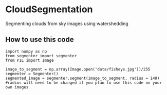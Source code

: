 # CloudSegmentation
Segmenting clouds from sky images using watershedding

## How to use this code

    import numpy as np
    from segmenter import segmenter
    from PIL import Image
  
    image_to_segment = np.array(Image.open('data/fisheye.jpg'))/255
    segmenter = Segmenter()
    segmented_image = segmenter.segment(image_to_segment, radius = 140) #radius will need to be changed if you plan to use this code on your own images
